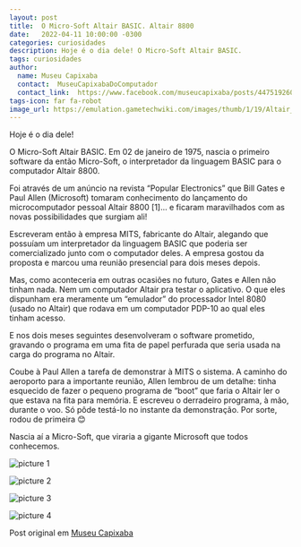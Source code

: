 ```yaml
---
layout: post
title:  O Micro-Soft Altair BASIC. Altair 8800
date:   2022-04-11 10:00:00 -0300
categories: curiosidades
description: Hoje é o dia dele! O Micro-Soft Altair BASIC.
tags: curiosidades
author: 
  name: Museu Capixaba
  contact:  MuseuCapixabaDoComputador
  contact_link:  https://www.facebook.com/museucapixaba/posts/447519260378867
tags-icon: far fa-robot
image_url: https://emulation.gametechwiki.com/images/thumb/1/19/Altair_8800.jpg/1599px-Altair_8800.jpg
---
```


Hoje é o dia dele!

O Micro-Soft Altair BASIC.
Em 02 de janeiro de 1975, nascia o primeiro software da então Micro-Soft, o interpretador da linguagem BASIC para o computador Altair 8800. 

Foi através de um anúncio na revista “Popular Electronics” que Bill Gates e Paul Allen (Microsoft) tomaram conhecimento do lançamento do microcomputador pessoal Altair 8800 [1]...  e ficaram maravilhados com as novas possibilidades que surgiam ali!

Escreveram então à empresa MITS, fabricante do Altair, alegando que possuíam um interpretador da linguagem BASIC que poderia ser comercializado junto com o computador deles. A empresa gostou da proposta e marcou uma reunião presencial para dois meses depois.

Mas, como aconteceria em outras ocasiões no futuro, Gates e Allen não tinham nada. Nem um computador Altair pra testar o aplicativo. O que eles dispunham era meramente um “emulador” do processador Intel 8080 (usado no Altair) que rodava em um computador PDP-10 ao qual eles tinham acesso.

E nos dois meses seguintes desenvolveram o software prometido, gravando o programa em uma fita de papel perfurada que seria usada na carga do programa no Altair. 

Coube à Paul Allen a tarefa de demonstrar à MITS o sistema. A caminho do aeroporto para a importante reunião, Allen lembrou de um detalhe: tinha esquecido de fazer o pequeno programa de “boot” que faria o Altair ler o que estava na fita para memória. E escreveu o derradeiro programa, à mão, durante o voo. Só pôde testá-lo no instante da demonstração. Por sorte, rodou de primeira 😊

Nascia aí a Micro-Soft, que viraria a gigante Microsoft que todos conhecemos.


![picture 1](https://scontent.fsdu25-1.fna.fbcdn.net/v/t39.30808-6/267497274_444722680658525_261573207842607407_n.jpg?_nc_cat=111&ccb=1-5&_nc_sid=730e14&_nc_ohc=ma4sgRBZg1AAX9bvv2_&_nc_ht=scontent.fsdu25-1.fna&oh=00_AT8UwtWHQO3Hb_AcbPsT9szXl5SGiEFt2wUkht7at9jhig&oe=625A7372)

![picture 2](https://scontent.fsdu25-1.fna.fbcdn.net/v/t39.30808-6/266746774_444722697325190_3143460132430017551_n.jpg?_nc_cat=101&ccb=1-5&_nc_sid=730e14&_nc_ohc=GLG4loLlNxAAX-CClLH&_nc_ht=scontent.fsdu25-1.fna&oh=00_AT9TyIgKluqb2iwAy3Xvs7b7vbTec5SWTBJ6qxQg9RTaJg&oe=6258FB71)

![picture 3](https://scontent.fsdu25-1.fna.fbcdn.net/v/t39.30808-6/267227964_444722663991860_5576971783103575377_n.jpg?_nc_cat=106&ccb=1-5&_nc_sid=730e14&_nc_ohc=CAJMN3LMq_MAX8UBV_7&_nc_ht=scontent.fsdu25-1.fna&oh=00_AT8C7DLnZIdNVYBFpq60c7iWzDr3XjyAo7Q-SCunK0fX_A&oe=62594F8F)

![picture 4](https://scontent.fsdu25-1.fna.fbcdn.net/v/t39.30808-6/267620895_444722727325187_815420248784750353_n.jpg?_nc_cat=110&ccb=1-5&_nc_sid=730e14&_nc_ohc=9lm7H29NvpEAX9q_vS0&_nc_oc=AQnwLqMo-OcA-_XZA6-_vMvrk8_bb9QVrTjYBFBFnsNQ2f4FpbALdkZ-l3ots4w8pUE&_nc_ht=scontent.fsdu25-1.fna&oh=00_AT8bEla6J9TRYU-2eQBM3TQgrEuoohF0XmRheLSgJy0XQQ&oe=625A5A3A)



Post original em [Museu Capixaba](https://www.facebook.com/museucapixaba/posts/447519260378867)